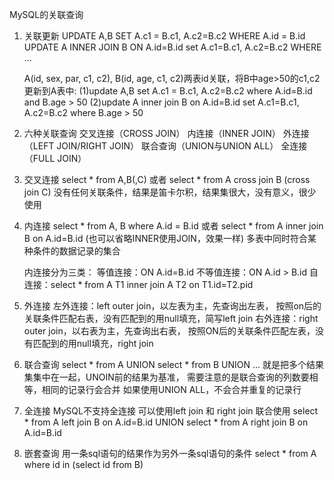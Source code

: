MySQL的关联查询

1. 关联更新
    UPDATE A,B SET A.c1 = B.c1, A.c2=B.c2 WHERE A.id = B.id
    UPDATE A INNER JOIN B ON A.id=B.id set A.c1=B.c1, A.c2=B.c2 WHERE ...

    A(id, sex, par, c1, c2), B(id, age, c1, c2)两表id关联，将B中age>50的c1,c2更新到A表中:
    (1)update A,B set A.c1 = B.c1, A.c2=B.c2 where A.id=B.id and B.age > 50
    (2)update A inner join B on A.id=B.id set A.c1=B.c1, A.c2=B.c2 where B.age > 50

2. 六种关联查询
    交叉连接（CROSS JOIN）
    内连接（INNER JOIN）
    外连接（LEFT JOIN/RIGHT JOIN）
    联合查询（UNION与UNION ALL）
    全连接（FULL JOIN）

3. 交叉连接
    select * from A,B(,C) 或者
    select * from A cross join B (cross join C)
    没有任何关联条件，结果是笛卡尔积，结果集很大，没有意义，很少使用

4. 内连接
    select * from A, B where A.id = B.id 或者
    select * from A inner join B on A.id=B.id (也可以省略INNER使用JOIN，效果一样)
    多表中同时符合某种条件的数据记录的集合

    内连接分为三类：
        等值连接：ON A.id=B.id
        不等值连接：ON A.id > B.id
        自连接：select * from A T1 inner join A T2 on T1.id=T2.pid

5. 外连接
    左外连接：left outer join，以左表为主，先查询出左表，
        按照on后的关联条件匹配右表，没有匹配到的用null填充，简写left join
    右外连接：right outer join，以右表为主，先查询出右表，
        按照ON后的关联条件匹配左表，没有匹配到的用null填充，right join

6. 联合查询
    select * from A UNION select * from B UNION ...
    就是把多个结果集集中在一起，UNOIN前的结果为基准，
    需要注意的是联合查询的列数要相等，相同的记录行会合并
    如果使用UNION ALL，不会合并重复的记录行

7. 全连接
    MySQL不支持全连接
    可以使用left join 和 right join 联合使用
    select * from A left join B on A.id=B.id UNION
    select * from A right join B on A.id=B.id

8. 嵌套查询
    用一条sql语句的结果作为另外一条sql语句的条件
    select * from A where id in (select id from B)





